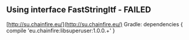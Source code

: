 Using interface FastStringItf - FAILED 
---
[http://su.chainfire.eu/](http://su.chainfire.eu/)
Gradle:
dependencies {
    compile 'eu.chainfire:libsuperuser:1.0.0.+'
}